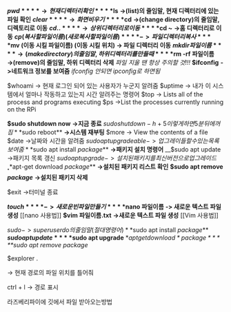 **$pwd**
**→ 현재 디렉터리 확인**
**$ls**
**→(list)의 줄임말, 현재 디렉터리에 있는 파일 확인**
**$clear**
**→ 화면 비우기**
**$cd**
**→(change directory)의 줄임말, 디렉토리로 이동**
**$cd ..**
**→상위 디렉터리로 이동**
**$cd ~**
**→홈 디렉터리로 이동**
**$cp (복사할 파일 이름) (새로 복사할 파일 이름)**
**-> 파일 디렉터리 복사**
**$mv (이동 시킬 파일이름) (이동 시킬 위치)
-> 파일 디렉터리 이동**
**$mkdir 파일이름**
**→(make directory)의 줄임말, 하위 디렉터리를 만들 때**
**$rm -rf 파일이름** 
**→(remove)의 줄임말, 하위 디렉터리 삭제**
*파일 지울 땐 항상 주의할 것!!!*
**$ifconfig**
**->네트워크 정보를 보여줌**
*ifconfig 안되면 ipconfig로 하면됨*

$whoami
-> 현재 로그인 되어 있는 사용자가 누군지 알려줌
$uptime
-> 내가 이 시스템에서 얼마나 작동하고 있는지 시간 알려주는 명령어
$top
-> Lists all of the process and programs executing
$ps
->List the processes currently running on the RPi


**$sudo shutdown now**
**->지금 종료**
$sudo shutdown -h +5
이렇게 하면 5분 뒤에 꺼짐
**$sudo reboot**
**->시스템 재부팅**
$more
-> View the contents of a file
$date
->날짜와 시간을 알려줌
$sudo apt upgradeable
-> 업그레이들 할 수 있는 목록 보여줌
**$sudo apt install *package***
**->패키지 설치 명령어**
__$sudo apt update
->패키지 목록 갱신
$sudo apt upgrade
->설치된 패키지를 최신 버전으로 업그레이드__
**$apt-get download *package***
**->설치된 패키지 리스트 확인**
**$sudo apt remove *package***
**->설치된 패키지 삭제**

$exit
→터미널 종료

**$touch**
**->새로운 빈 파일 만들기**
**$nano 파일이름**
**-> 새로운 텍스트 파일 생성**
[[nano 사용법]]
**$vim 파일이름.txt**
**→새로운 텍스트 파일 생성**
[[Vim 사용법]]

$sudo
-> super user do의 줄임말(절대 명령어)
**$sudo apt install *package***
**$sudo apt update**
**$sudo apt upgrade**
**$apt get download *package***
**$sudo apt remove *package**

$explorer .

→ 현재 경로의 파일 위치를 틀어줘

ctrl + l
→ 경로 표시

라즈베리파이에 깃에서 파일 받아오는방법
